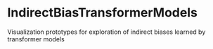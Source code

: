 # IndirectBiasTransformerModels
Visualization prototypes for exploration of indirect biases learned by transformer models 
